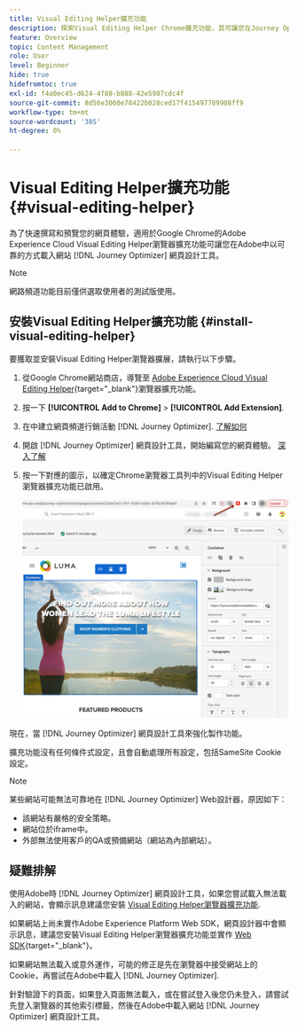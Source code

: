 ```yaml
---
title: Visual Editing Helper擴充功能
description: 探索Visual Editing Helper Chrome擴充功能，其可讓您在Journey Optimizer中製作和預覽網頁
feature: Overview
topic: Content Management
role: User
level: Beginner
hide: true
hidefromtoc: true
exl-id: f4a0ec45-d624-4f80-b888-42e5987cdc4f
source-git-commit: 8d56e3060e78422b028ced17f415497789908ff9
workflow-type: tm+mt
source-wordcount: '385'
ht-degree: 0%

---
```


# Visual Editing Helper擴充功能 {#visual-editing-helper}

為了快速撰寫和預覽您的網頁體驗，適用於Google Chrome的Adobe Experience Cloud Visual Editing Helper瀏覽器擴充功能可讓您在Adobe中以可靠的方式載入網站 [!DNL Journey Optimizer] 網頁設計工具。

>[!NOTE]
>
>網路頻道功能目前僅供選取使用者的測試版使用。

## 安裝Visual Editing Helper擴充功能 {#install-visual-editing-helper}

要獲取並安裝Visual Editing Helper瀏覽器擴展，請執行以下步驟。

1. 從Google Chrome網站商店，導覽至 [Adobe Experience Cloud Visual Editing Helper](https://chrome.google.com/webstore/detail/adobe-experience-cloud-vi/kgmjjkfjacffaebgpkpcllakjifppnca){target=&quot;_blank&quot;}瀏覽器擴充功能。

1. 按一下 **[!UICONTROL Add to Chrome]** > **[!UICONTROL Add Extension]**.

1. 在中建立網頁頻道行銷活動 [!DNL Journey Optimizer]. [了解如何](author-web.md#create-web-campaign)

1. 開啟 [!DNL Journey Optimizer] 網頁設計工具，開始編寫您的網頁體驗。 [深入了解](author-web.md)

1. 按一下對應的圖示，以確定Chrome瀏覽器工具列中的Visual Editing Helper瀏覽器擴充功能已啟用。

   ![](assets/web-visual-editing-extension.png)

現在，當 [!DNL Journey Optimizer] 網頁設計工具來強化製作功能。

擴充功能沒有任何條件式設定，且會自動處理所有設定，包括SameSite Cookie設定。

>[!NOTE]
>
>某些網站可能無法可靠地在 [!DNL Journey Optimizer] Web設計器，原因如下：
>
> * 該網站有嚴格的安全策略。
> * 網站位於iframe中。
> * 外部無法使用客戶的QA或預備網站（網站為內部網站）。


## 疑難排解

使用Adobe時 [!DNL Journey Optimizer] 網頁設計工具，如果您嘗試載入無法載入的網站，會顯示訊息建議您安裝 [Visual Editing Helper瀏覽器擴充功能](#install-visual-editing-helper).

如果網站上尚未實作Adobe Experience Platform Web SDK，網頁設計器中會顯示訊息，建議您安裝Visual Editing Helper瀏覽器擴充功能並實作 [Web SDK](https://experienceleague.adobe.com/docs/platform-learn/implement-web-sdk/overview.html){target=&quot;_blank&quot;}。

如果網站無法載入或意外運作，可能的修正是先在瀏覽器中接受網站上的Cookie，再嘗試在Adobe中載入 [!DNL Journey Optimizer].

針對驗證下的頁面，如果登入頁面無法載入，或在嘗試登入後您仍未登入，請嘗試先登入瀏覽器的其他索引標籤，然後在Adobe中載入網站 [!DNL Journey Optimizer] 網頁設計工具。
